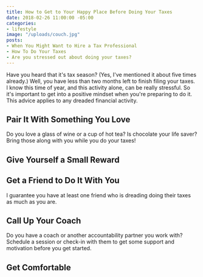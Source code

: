 ```yaml
---
title: How to Get to Your Happy Place Before Doing Your Taxes
date: 2018-02-26 11:00:00 -05:00
categories:
- lifestyle
image: "/uploads/couch.jpg"
posts:
- When You Might Want to Hire a Tax Professional
- How To Do Your Taxes
- Are you stressed out about doing your taxes?
---
```


Have you heard that it's tax season? (Yes, I've mentioned it about five times already.) Well, you have less than two months left to finish filing your taxes. I know this time of year, and this activity alone, can be really stressful. So it's important to get into a positive mindset when you're preparing to do it. This advice applies to any dreaded financial activity.

## Pair It With Something You Love

Do you love a glass of wine or a cup of hot tea? Is chocolate your life saver? Bring those along with you while you do your taxes!

## Give Yourself a Small Reward

## Get a Friend to Do It With You

I guarantee you have at least one friend who is dreading doing their taxes as much as you are. 

## Call Up Your Coach

Do you have a coach or another accountability partner you work with? Schedule a session or check-in with them to get some support and motivation before you get started. 

## Get Comfortable